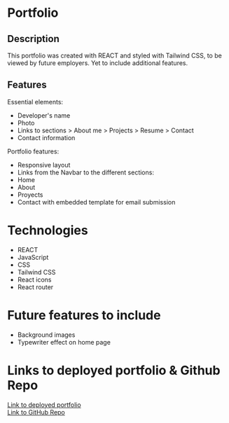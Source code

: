 # Portfolio

## Description
This portfolio was created with REACT and styled with Tailwind CSS, to be viewed by future employers. Yet to include additional features.

## Features
Essential elements:
* Developer's name
* Photo
* Links to sections > About me > Projects > Resume > Contact
* Contact information

Portfolio features:
- Responsive layout
- Links from the Navbar to the different sections:
- Home
- About
- Proyects
- Contact with embedded template for email submission

# Technologies
- REACT 
- JavaScript
- CSS
- Tailwind CSS
- React icons
- React router

# Future features to include
- Background images
- Typewriter effect on home page

# Links to deployed portfolio & Github Repo

[Link to deployed portfolio](https://adina-hc.github.io/portfolio-react)
<br>
[Link to GitHub Repo](https://github.com/adina-hc/portfolio-react)
